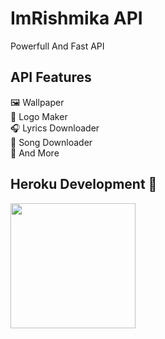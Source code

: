 # ImRishmika API
Powerfull And Fast API

## API Features

🖼️ Wallpaper </br>
🎨 Logo Maker</br>
🎧 Lyrics Downloader</br>
🎸 Song Downloader</br>
🔎 And More</br>

## Heroku Development 🚀

<a href="https://heroku.com/deploy?template=https://github.com/RishBropromax/ImRishmika-API"><img src="https://img.shields.io/badge/Deploy%20To%20Heroku-blueviolet?style=for-the-badge&logo=heroku" width="200"/></a>
